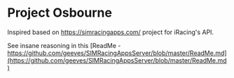 # Project Osbourne

Inspired based on https://simracingapps.com/ project for iRacing's API.

See insane reasoning in this [ReadMe - https://github.com/geeves/SIMRacingAppsServer/blob/master/ReadMe.md](https://github.com/geeves/SIMRacingAppsServer/blob/master/ReadMe.md)
